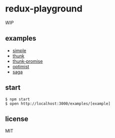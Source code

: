 # redux-playground

_WIP_

## examples

- [simple](examples/simple)
- [thunk](examples/thunk)
- [thunk-promise](examples/thunk-promise)
- [optimist](examples/optimist)
- [saga](examples/saga)

## start

```
$ npm start
$ open http://localhost:3000/examples/[example]
```

## license

MIT

